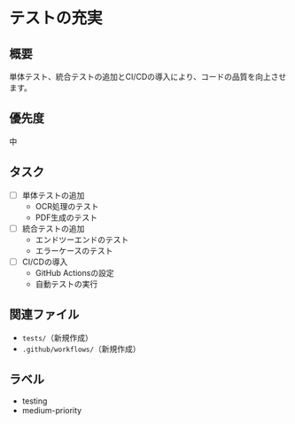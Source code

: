 # テストの充実

## 概要
単体テスト、統合テストの追加とCI/CDの導入により、コードの品質を向上させます。

## 優先度
中

## タスク
- [ ] 単体テストの追加
  - OCR処理のテスト
  - PDF生成のテスト
- [ ] 統合テストの追加
  - エンドツーエンドのテスト
  - エラーケースのテスト
- [ ] CI/CDの導入
  - GitHub Actionsの設定
  - 自動テストの実行

## 関連ファイル
- `tests/`（新規作成）
- `.github/workflows/`（新規作成）

## ラベル
- testing
- medium-priority 